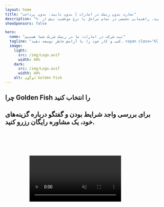 ```yaml
---
layout: home
title: "تجارت بدون ریسک در امارات | بدون تایید، بدون پرداخت"
description: "مدل انقلابی ثبت شرکت در امارات: فقط پس از موفقیت پرداخت می‌کنید. راهنمایی تخصصی در تمام مراحل با نرخ موفقیت بیش از ۹۰٪"
showSponsors: false

hero:
  name: "ثبت شرکت در امارات: ما در ریسک شریک شما هستیم"
  tagline: "کسب و کار خود را با آرامش خاطر توسعه دهید. <span class='hl'>بدون هزینه نمایندگی تا زمان تایید</span>. ما تا زمانی که نتیجه نگیرید، دستمزدی دریافت نمی‌کنیم."
  image:
    light:
      src: /img/Logo.avif
      width: 40%
    dark:
      src: /img/Logo.avif
      width: 40%
    alt: لوگوی Golden Fish
---
```


<FeatureBlock :card="{
  title: 'مزایای شما — مسئولیت ما',
  details: 'امارات مزایای متعددی برای کارآفرینان و سرمایه‌گذاران بین‌المللی که به دنبال محیط تجاری مناسب هستند، ارائه می‌دهد. \n\n* نرخ‌های مالیاتی پایین: فقط ۹٪ مالیات شرکتی و ۵٪ مالیات بر ارزش افزوده بدون مالیات بر درآمد شخصی\n* مالکیت ۱۰۰٪ خارجی: کنترل کامل شرکت خود بدون نیاز به شریک محلی\n* بدون کنترل ارزی: انتقال نامحدود سود و تبادل ارز\n\n[نمایش لیست کامل](/uae-business/company-registration/benefits-problems#benefits-of-doing-business-in-the-uae)',
  link: '/uae-business/company-registration/benefits-problems#benefits-of-doing-business-in-the-uae',
  src: {
    light: '/img/iStock-2051326997.avif',
    dark: '/img/iStock-1448478309.jpg',
    width: '100%'
  },
  inversion: false
}" />

<FeatureBlock :card="{
  title: 'چالش‌هایی که با هم حل می‌کنیم',
  details: 'اگرچه امارات مزایای زیادی دارد، کسب و کارها باید از چالش‌های احتمالی هنگام راه‌اندازی عملیات آگاه باشند. \n\n* محیط نظارتی پیچیده: مقررات متفاوت در امارات و مناطق آزاد\n* الزامات اقتصادی: نیاز به کارمندان محلی و فضای دفتر فیزیکی برای برخی فعالیت‌ها\n* هزینه‌های اولیه بالا: هزینه‌های ثبت، مستندات و اجاره اجباری دفتر\n\n[نمایش لیست کامل](/uae-business/company-registration/benefits-problems#disadvantages-of-doing-business-in-the-uae)',
  link: '/uae-business/company-registration/benefits-problems#disadvantages-of-doing-business-in-the-uae',
  src: {
    light: '/img/iStock-1299393716.avif',
    dark: '/img/iStock-2149731304.avif',
    width: '100%'
  },
  inversion: true
}" />

<FeatureBlock :card="{
  title: 'پشتیبانی کامل: قدم به قدم با شما',
  details: 'راهنمای کامل برای راه‌اندازی شرکت در **Free Zone، Offshore، Mainland، Branch**. \n\n* امکان مالکیت ۱۰۰٪ خارجی در Free Zone و Mainland\n* نرخ‌های مالیاتی پایین - فقط ۹٪ مالیات شرکتی\n* بدون کنترل ارزی - بازگشت آسان سرمایه\n\n[اطلاعات بیشتر](/uae-business/company-registration/overview)',
  link: '/uae-business/company-registration/overview',
  src: {
    light: '/video/iStock-1204982076.mp4',
    dark: '/video/iStock-1269162753.mp4',
    width: '100%'
  },
  inversion: false
}" />

<FeatureCards :features="[
  {
    title: 'افتتاح حساب بانکی',
    details: 'به راحتی **حساب‌های بانکی** تجاری یا شخصی را در بانک‌های معتبر امارات افتتاح کنید.',
    items: [
      'خدمات کامل PRO برای تاییدیه‌های دولتی',
      'راه‌اندازی کامل بسته بانکی',
      'نرخ موفقیت ۹۶٪'
    ],
    linkText: 'اطلاعات بیشتر',
    link: '/uae-business/offer/banking/',
    icon: {
      light: '/img/iStock-2153786564.avif',
      dark: '/img/iStock-2166793628.avif',
      alt: 'خدمات بانکی'
    }
  },
  {
    title: 'Golden Visa و اقامت',
    details: 'با فرآیند درخواست آسان، **Golden Visa** امارات را برای اقامت بلندمدت دریافت کنید.',
    items: [
      '**نیازی به ورود به امارات هر ۶ ماه نیست**',
      'اعتبار ۱۰ ساله با امکان تمدید در صورت حفظ شرایط لازم',
      'نرخ موفقیت ۹۲٪'
    ],
    linkText: 'اطلاعات بیشتر',
    link: '/uae-business/offer/golden-visa/',
    icon: {
      light: '/img/iStock-1312241253.avif',
      dark: '/img/ILONMASKID.webp',
      alt: 'خدمات ویزا'
    }
  },
  {
    title: 'خدمات شرکتی بیشتر ما را کشف کنید',
    details: '',
    items: [],
    linkText: 'اطلاعات بیشتر',
    link: '../../company-registration/insights/incorporation-steps',
    icon: {
      light: '/img/iStock-473502112.avif',
      dark: '/img/iStock-1160827423.avif',
      alt: 'خدمات بیشتر'
    }
  }
]" />

## چرا Golden Fish را انتخاب کنید

<BenefitsList :features="[
  {
    icon: '🏢',
    title: 'تخصص محلی در امارات',
    text: 'متخصصان مستقر در دبی راهنمایی تخصصی در تمام مراحل فرآیند ارائه می‌دهند.'
  },
  {
    icon: '📊',
    title: 'نرخ موفقیت اثبات شده',
    text: 'بیش از ۹۰٪ نرخ تأیید با صدها ویزا، حساب بانکی و ثبت شرکت از طریق پردازش ویژه ما صادر شده است.'
  },
  {
    icon: '💸',
    title: '**هزینه‌های مبتنی بر موفقیت**',
    text: '[پرداخت فقط پس از تأیید](/uae-business/benefits/success-based-fees). شفافیت کامل بدون هزینه‌های پنهان.'
  },
]" />

## برای بررسی واجد شرایط بودن و گفتگو درباره گزینه‌های خود، یک مشاوره رایگان رزرو کنید.

<video  autoplay muted playsinline style="padding: 80px" >
  <source src="/img/iStock-2185906461.mp4" type="video/mp4">
</video>

<ContactFormModal 
  formName="Golden Visa [offer]" 
  buttonText="دریافت مشاوره رایگان" 
  categoryLabel="سطح پشتیبانی مورد نیاز: *" 
  categoryPlaceholderText="سطح پشتیبانی خود را انتخاب کنید"
  messageLabel="به ما کمک کنید برای مشاوره شما آماده شویم (توصیه می‌شود)"
  messagePlaceholderText="درباره ترجیحات، اعضای خانواده، زمان‌بندی یا هر سؤال خاص خود به ما بگویید"
  :services="[
  'پایه — فقط مدارک و مشاوره‌های ضروری',
  'استاندارد — مستندات کامل و راهنمایی در مراحل اصلی',
  'جامع — مدیریت کامل فرآیند با حداقل مشارکت از طرف شما',
  'سفارشی — نیاز به بررسی جزئیات خاص و الزامات ویژه',
  ]"/>

<!-- <ImageGrid :images="[
  { src: '/img/ILONMASKID.webp', href: './immigration.md', alt: 'مهاجرت به امارات' },
  { src: '/img/ILONMASKID.webp', href: './immigration.md', alt: 'مهاجرت به امارات' },
]"/> -->